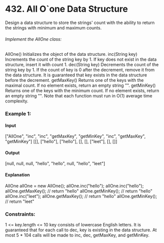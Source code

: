 # 432. All O`one Data Structure
Design a data structure to store the strings' count with the ability to return the strings with minimum and maximum counts.

###### Implement the AllOne class:
AllOne() Initializes the object of the data structure.
inc(String key) Increments the count of the string key by 1. If key does not exist in the data structure, insert it with count 1.
dec(String key) Decrements the count of the string key by 1. If the count of key is 0 after the decrement, remove it from the data structure. It is guaranteed that key exists in the data structure before the decrement.
getMaxKey() Returns one of the keys with the maximal count. If no element exists, return an empty string "".
getMinKey() Returns one of the keys with the minimum count. If no element exists, return an empty string "".
Note that each function must run in O(1) average time complexity.

### Example 1:
#### Input
["AllOne", "inc", "inc", "getMaxKey", "getMinKey", "inc", "getMaxKey", "getMinKey"]
[[], ["hello"], ["hello"], [], [], ["leet"], [], []]
#### Output
[null, null, null, "hello", "hello", null, "hello", "leet"]
#### Explanation
AllOne allOne = new AllOne();
allOne.inc("hello");
allOne.inc("hello");
allOne.getMaxKey(); // return "hello"
allOne.getMinKey(); // return "hello"
allOne.inc("leet");
allOne.getMaxKey(); // return "hello"
allOne.getMinKey(); // return "leet"
 
### Constraints:
1 <= key.length <= 10
key consists of lowercase English letters.
It is guaranteed that for each call to dec, key is existing in the data structure.
At most 5 * 104 calls will be made to inc, dec, getMaxKey, and getMinKey.


